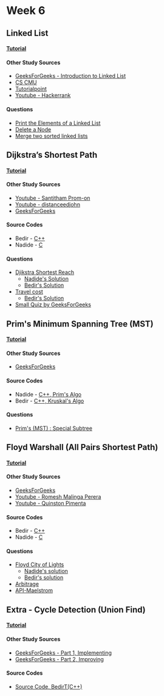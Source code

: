 # Week 6


## Linked List 

#### [Tutorial]()

#### Other Study Sources
- [GeeksForGeeks - Introduction to Linked List](https://www.geeksforgeeks.org/linked-list-set-1-introduction/)
- [CS CMU](https://www.cs.cmu.edu/~adamchik/15-121/lectures/Linked%20Lists/linked%20lists.html)
- [Tutorialpoint](https://www.tutorialspoint.com/data_structures_algorithms/linked_list_algorithms.htm)
- [Youtube - Hackerrank](https://www.youtube.com/watch?v=njTh_OwMljA)

#### Questions
- [Print the Elements of a Linked List](https://www.hackerrank.com/challenges/print-the-elements-of-a-linked-list/problem)
- [Delete a Node](https://www.hackerrank.com/challenges/delete-a-node-from-a-linked-list/problem)
- [Merge two sorted linked lists](https://www.hackerrank.com/challenges/merge-two-sorted-linked-lists/problem)

## Dijkstra’s Shortest Path

#### [Tutorial]()

#### Other Study Sources
- [Youtube - Santitham Prom-on](https://www.youtube.com/watch?v=WN3Rb9wVYDY)
- [Youtube - distanceedjohn](https://www.youtube.com/watch?v=8Ls1RqHCOPw)
- [GeeksForGeeks](http://www.geeksforgeeks.org/greedy-algorithms-set-6-dijkstras-shortest-path-algorithm/)
 
#### Source Codes
- Bedir - [C++](https://github.com/BedirT/AlgorithmsL/blob/master/Algorithms/Graph/djikstra.cpp)
- Nadide - [C](https://github.com/nadide/ACM-ICPC/blob/master/codes/graph_Dijkstra.c)

#### Questions
- [Djikstra Shortest Reach](https://www.hackerrank.com/challenges/dijkstrashortreach)
	- [Nadide's Solution](https://github.com/nadide/ACM-ICPC/blob/master/problems/hackerrank/graph/dijkstraShortestPath.c)
	- [Bedir's Solution](https://github.com/BedirT/AlgorithmsL/blob/master/Problems/HackerRank/Algorithms/Graph%20Theory/Dijkstra_Shortest%20Reach%202.cpp)
- [Travel cost](http://www.spoj.com/problems/TRVCOST/)
	- [Bedir's Solution](https://github.com/BedirT/AlgorithmsL/blob/master/Problems/Curriculum%20Q's/Week%205/TRVCOST%20-%20Travelling%20cost.cpp) 
- [Small Quiz by GeeksForGeeks](http://quiz.geeksforgeeks.org/algorithms/graph-shortest-paths/)



## Prim's Minimum Spanning Tree (MST)

#### [Tutorial](http://nadide.github.io/Minimum-Spanning-Tree-Algo/)

#### Other Study Sources
- [GeeksForGeeks](http://www.geeksforgeeks.org/greedy-algorithms-set-2-kruskals-minimum-spanning-tree-mst/) 

#### Source Codes
- Nadide - [C++, Prim's Algo](https://github.com/nadide/ACM-ICPC/blob/master/codes/graph_primMST2.cpp)
- Bedir - [C++, Kruskal's Algo](https://github.com/BedirT/Algorithms_and_DS/blob/master/Algorithms/Graph/MST%20-%20Kruskal's%20Algo.cpp)

#### Questions
- [Prim's (MST) : Special Subtree](https://www.hackerrank.com/contests/master/challenges/primsmstsub?h_r=internal-search)


## Floyd Warshall (All Pairs Shortest Path)

#### [Tutorial]()

#### Other Study Sources
- [GeeksForGeeks](http://www.geeksforgeeks.org/dynamic-programming-set-16-floyd-warshall-algorithm/)
- [Youtube - Romesh Malinga Perera](https://www.youtube.com/watch?v=9QV6QpyhN0o)
- [Youtube - Quinston Pimenta](https://www.youtube.com/watch?v=K6rI0umX-28)
 
#### Source Codes
- Bedir - [C++](https://github.com/BedirT/Algorithms_and_DS/blob/master/Algorithms/Dynamic/Floyd%20Warshall.cpp)
- Nadide - [C](https://github.com/nadide/ACM-ICPC/blob/master/codes/graph_FloydWarshall.c)

#### Questions
- [Floyd City of Lights](https://www.hackerrank.com/challenges/floyd-city-of-blinding-lights?h_r=internal-search)
	- [Nadide's solution](https://github.com/nadide/ACM-ICPC/blob/master/problems/hackerrank/graph/floydCityOfBlindingLights.c)
	- [Bedir's solution](https://github.com/BedirT/AlgorithmsL/blob/master/Problems/HackerRank/Algorithms/Graph%20Theory/Floyd%20City%20of%20Blinding%20Lights.cpp)
- [Arbitrage](https://uva.onlinejudge.org/index.php?option=onlinejudge&page=show_problem&problem=40)
- [API-Maelstrom](https://uva.onlinejudge.org/index.php?option=onlinejudge&page=show_problem&problem=364)

## Extra - Cycle Detection (Union Find)

#### [Tutorial]()

#### Other Study Sources
- [GeeksForGeeks - Part 1, Implementing](http://www.geeksforgeeks.org/union-find/)
- [GeeksForGeeks - Part 2, Improving](http://www.geeksforgeeks.org/union-find-algorithm-set-2-union-by-rank/)

#### Source Codes
- [Source Code, BedirT(C++)](https://github.com/BedirT/Algorithms_and_DS/blob/master/Algorithms/Graph/Cycle%20Detection%20-%20Union%20Find%20(Improved).cpp)
